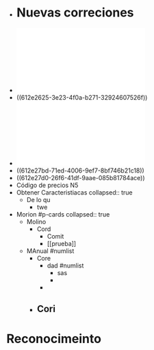 - # Nuevas correciones
- ![Una_discusión_sobre_las_TD_Mendieta_versión_preliminar_1630095610516_0.pdf](../assets/Una_discusión_sobre_las_TD_Mendieta_versión_preliminar_1630095610516_0_1630414353236_0.pdf)
- ((612e2625-3e23-4f0a-b271-32924607526f))
- ![Una_discusión_sobre_las_TD_Mendieta_versión_preliminar_1630095610516_0_1630414353236_0.pdf](../assets/Una_discusión_sobre_las_TD_Mendieta_versión_preliminar_1630095610516_0_1630414353236_0_1630414756563_0.pdf)
- ((612e27bd-71ed-4006-9ef7-8bf746b21c18))
- ((612e27d0-26f6-41df-9aae-085b81784ace))
- Código de precios N5
- Obtener Caracteristiacas
  collapsed:: true
	- De lo qu
		- twe
- Morion #p-cards
  collapsed:: true
	- Molino
		- Cord
			- Comit
			- [[prueba]]
	- MAnual #numlist
		- Core
			- dad #numlist
				- sas
				-
			-
		- Cori
			-
# Reconocimeinto